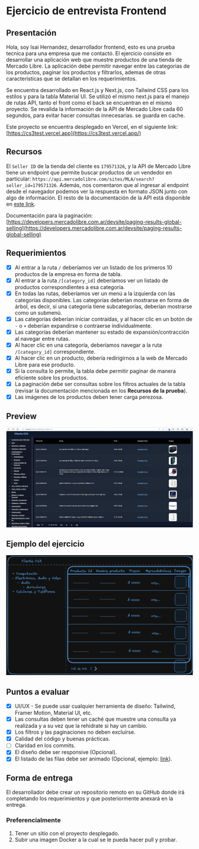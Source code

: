 
# Ejercicio de entrevista Frontend

## Presentación

Hola, soy Isai Hernandez, desarrollador frontend, esto es una prueba tecnica para una empresa que me contactó. El ejercicio consiste en desarrollar una aplicación web que muestre productos de una tienda de Mercado Libre. La aplicación debe permitir navegar entre las categorias de los productos, paginar los productos y filtrarlos, ademas de otras caracteristicas que se detallan en los requerimientos.

Se encuentra desarrollado en React.js y Next.js, con Tailwind CSS para los estilos y para la tabla Material UI.
Se utilizó el mismo next.js para el manejo de rutas API, tanto el front como el back se encuentran en el mismo proyecto.
Se revalida la información de la API de Mercado Libre cada 60 segundos, para evitar hacer consultas innecesarias. se guarda en cache.

Este proyecto se encuentra desplegado en Vercel, en el siguiente link: [https://cs3test.vercel.app](https://cs3test.vercel.app/)

## Recursos

El `Seller ID` de la tienda del cliente es `179571326`, y la API de Mercado Libre tiene un endpoint que permite buscar productos de un vendedor en particular: `https://api.mercadolibre.com/sites/MLA/search?seller_id=179571326`. Además, nos comentaron que al ingresar al endpoint desde el navegador podemos ver la respuesta en formato JSON junto con algo de información. El resto de la documentación de la API está disponible en [este link](https://developers.mercadolibre.com.ar/es_ar/items-y-busquedas).

Documentación para la paginación: [https://developers.mercadolibre.com.ar/devsite/paging-results-global-selling](https://developers.mercadolibre.com.ar/devsite/paging-results-global-selling)

## Requerimientos

- [x] Al entrar a la ruta `/` deberíamos ver un listado de los primeros 10 productos de la empresa en forma de tabla.
- [x] Al entrar a la ruta `/[category_id]` deberíamos ver un listado de productos correspondientes a esa categoría.
- [x] En todas las rutas, deberíamos ver un menú a la izquierda con las categorías disponibles. Las categorías deberían mostrarse en forma de árbol, es decir, si una categoría tiene subcategorías, deberían mostrarse como un submenú.
- [x] Las categorías deberían iniciar contraídas, y al hacer clic en un botón de `-` o `+` deberían expandirse o contraerse individualmente.
- [x] Las categorías deberían mantener su estado de expansión/contracción al navegar entre rutas.
- [x] Al hacer clic en una categoría, deberíamos navegar a la ruta `/[category_id]` correspondiente.
- [x] Al hacer clic en un producto, debería redirigirnos a la web de Mercado Libre para ese producto.
- [x] Si la consulta lo permite, la tabla debe permitir paginar de manera eficiente sobre los productos.
- [x] La paginación debe ser consultas sobre los filtros actuales de la tabla (revisar la documentación mencionada en los **Recursos de la prueba**).
- [x] Las imágenes de los productos deben tener carga perezosa.

## Preview

![Preview](preview.png)

## Ejemplo del ejercicio

![Untitled](example-wireframe.png)

## Puntos a evaluar

- [x] UI/UX - Se puede usar cualquier herramienta de diseño: Tailwind, Framer Motion, Material UI, etc.
- [x] Las consultas deben tener un caché que muestre una consulta ya realizada y a su vez que la rehidrate si hay un cambio.
- [x] Los filtros y las paginaciones no deben excluirse.
- [x] Calidad del código y buenas prácticas.
- [ ] Claridad en los commits.
- [x] El diseño debe ser responsive (Opcional).
- [x] El listado de las filas debe ser animado (Opcional, ejemplo: [link](https://github.com/TanStack/table/discussions/2386)).

## Forma de entrega

El desarrollador debe crear un repositorio remoto en su GitHub donde irá completando los requerimientos y que posteriormente anexará en la entrega.

### Preferencialmente

1. Tener un sitio con el proyecto desplegado.
2. Subir una imagen Docker a la cual se le pueda hacer pull y probar.
